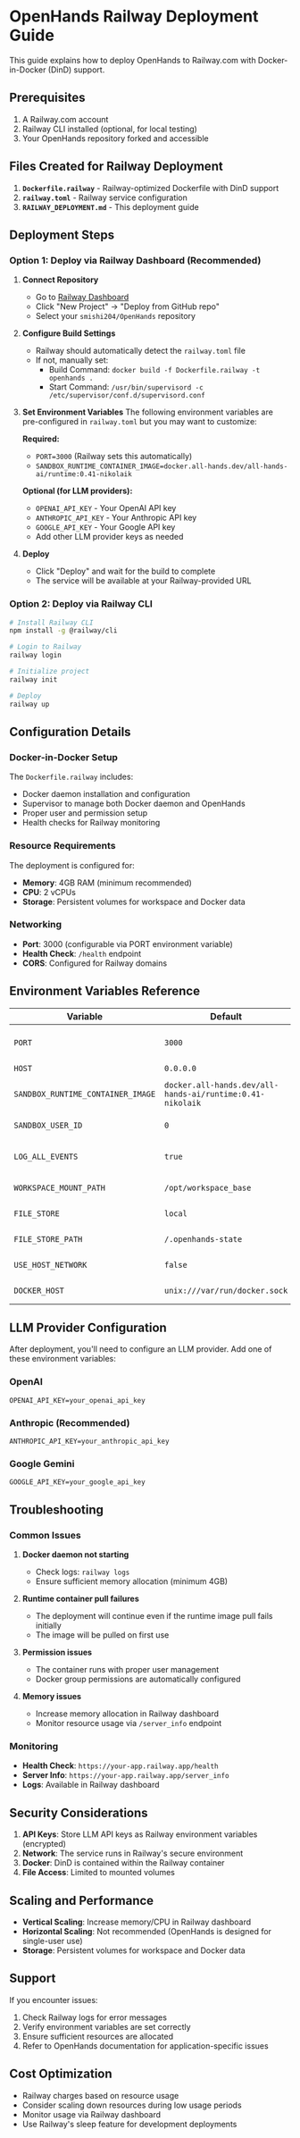 # OpenHands Railway Deployment Guide

This guide explains how to deploy OpenHands to Railway.com with Docker-in-Docker (DinD) support.

## Prerequisites

1. A Railway.com account
2. Railway CLI installed (optional, for local testing)
3. Your OpenHands repository forked and accessible

## Files Created for Railway Deployment

1. **`Dockerfile.railway`** - Railway-optimized Dockerfile with DinD support
2. **`railway.toml`** - Railway service configuration
3. **`RAILWAY_DEPLOYMENT.md`** - This deployment guide

## Deployment Steps

### Option 1: Deploy via Railway Dashboard (Recommended)

1. **Connect Repository**
   - Go to [Railway Dashboard](https://railway.app/dashboard)
   - Click "New Project" → "Deploy from GitHub repo"
   - Select your `smishi204/OpenHands` repository

2. **Configure Build Settings**
   - Railway should automatically detect the `railway.toml` file
   - If not, manually set:
     - Build Command: `docker build -f Dockerfile.railway -t openhands .`
     - Start Command: `/usr/bin/supervisord -c /etc/supervisor/conf.d/supervisord.conf`

3. **Set Environment Variables**
   The following environment variables are pre-configured in `railway.toml` but you may want to customize:

   **Required:**
   - `PORT=3000` (Railway sets this automatically)
   - `SANDBOX_RUNTIME_CONTAINER_IMAGE=docker.all-hands.dev/all-hands-ai/runtime:0.41-nikolaik`

   **Optional (for LLM providers):**
   - `OPENAI_API_KEY` - Your OpenAI API key
   - `ANTHROPIC_API_KEY` - Your Anthropic API key
   - `GOOGLE_API_KEY` - Your Google API key
   - Add other LLM provider keys as needed

4. **Deploy**
   - Click "Deploy" and wait for the build to complete
   - The service will be available at your Railway-provided URL

### Option 2: Deploy via Railway CLI

```bash
# Install Railway CLI
npm install -g @railway/cli

# Login to Railway
railway login

# Initialize project
railway init

# Deploy
railway up
```

## Configuration Details

### Docker-in-Docker Setup

The `Dockerfile.railway` includes:
- Docker daemon installation and configuration
- Supervisor to manage both Docker daemon and OpenHands
- Proper user and permission setup
- Health checks for Railway monitoring

### Resource Requirements

The deployment is configured for:
- **Memory**: 4GB RAM (minimum recommended)
- **CPU**: 2 vCPUs
- **Storage**: Persistent volumes for workspace and Docker data

### Networking

- **Port**: 3000 (configurable via PORT environment variable)
- **Health Check**: `/health` endpoint
- **CORS**: Configured for Railway domains

## Environment Variables Reference

| Variable | Default | Description |
|----------|---------|-------------|
| `PORT` | `3000` | Application port (set by Railway) |
| `HOST` | `0.0.0.0` | Host binding |
| `SANDBOX_RUNTIME_CONTAINER_IMAGE` | `docker.all-hands.dev/all-hands-ai/runtime:0.41-nikolaik` | Runtime container image |
| `SANDBOX_USER_ID` | `0` | Sandbox user ID (0 = root) |
| `LOG_ALL_EVENTS` | `true` | Enable comprehensive logging |
| `WORKSPACE_MOUNT_PATH` | `/opt/workspace_base` | Workspace directory |
| `FILE_STORE` | `local` | File storage type |
| `FILE_STORE_PATH` | `/.openhands-state` | State storage path |
| `USE_HOST_NETWORK` | `false` | Network configuration |
| `DOCKER_HOST` | `unix:///var/run/docker.sock` | Docker socket path |

## LLM Provider Configuration

After deployment, you'll need to configure an LLM provider. Add one of these environment variables:

### OpenAI
```
OPENAI_API_KEY=your_openai_api_key
```

### Anthropic (Recommended)
```
ANTHROPIC_API_KEY=your_anthropic_api_key
```

### Google Gemini
```
GOOGLE_API_KEY=your_google_api_key
```

## Troubleshooting

### Common Issues

1. **Docker daemon not starting**
   - Check logs: `railway logs`
   - Ensure sufficient memory allocation (minimum 4GB)

2. **Runtime container pull failures**
   - The deployment will continue even if the runtime image pull fails initially
   - The image will be pulled on first use

3. **Permission issues**
   - The container runs with proper user management
   - Docker group permissions are automatically configured

4. **Memory issues**
   - Increase memory allocation in Railway dashboard
   - Monitor resource usage via `/server_info` endpoint

### Monitoring

- **Health Check**: `https://your-app.railway.app/health`
- **Server Info**: `https://your-app.railway.app/server_info`
- **Logs**: Available in Railway dashboard

## Security Considerations

1. **API Keys**: Store LLM API keys as Railway environment variables (encrypted)
2. **Network**: The service runs in Railway's secure environment
3. **Docker**: DinD is contained within the Railway container
4. **File Access**: Limited to mounted volumes

## Scaling and Performance

- **Vertical Scaling**: Increase memory/CPU in Railway dashboard
- **Horizontal Scaling**: Not recommended (OpenHands is designed for single-user use)
- **Storage**: Persistent volumes for workspace and Docker data

## Support

If you encounter issues:
1. Check Railway logs for error messages
2. Verify environment variables are set correctly
3. Ensure sufficient resources are allocated
4. Refer to OpenHands documentation for application-specific issues

## Cost Optimization

- Railway charges based on resource usage
- Consider scaling down resources during low usage periods
- Monitor usage via Railway dashboard
- Use Railway's sleep feature for development deployments